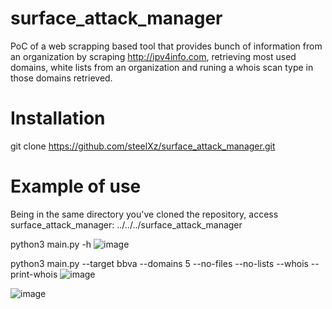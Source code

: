 # surface_attack_manager
PoC of a web scrapping based tool that provides bunch of information from an organization by scraping http://ipv4info.com, retrieving most used domains, white lists from an organization and runing a whois scan type in those domains retrieved.


# Installation
git clone https://github.com/steelXz/surface_attack_manager.git

# Example of use
Being in the same directory you've cloned the repository, access surface_attack_manager: ../../../surface_attack_manager

python3 main.py -h
![image](https://user-images.githubusercontent.com/15212130/119590174-8bbbf700-bdd4-11eb-8f70-07fcd4817748.png)


python3 main.py --target bbva --domains 5 --no-files --no-lists --whois --print-whois
![image](https://user-images.githubusercontent.com/15212130/119590216-9bd3d680-bdd4-11eb-8fba-1cfba1eb5b59.png)

![image](https://user-images.githubusercontent.com/15212130/119590238-a5f5d500-bdd4-11eb-98d1-b654d84aff38.png)
